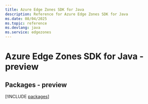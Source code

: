 ```yaml
---
title: Azure Edge Zones SDK for Java
description: Reference for Azure Edge Zones SDK for Java
ms.date: 08/04/2025
ms.topic: reference
ms.devlang: java
ms.service: edgezones
---
```

# Azure Edge Zones SDK for Java - preview
## Packages - preview
[!INCLUDE [packages](edge-zones-index.md)]